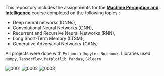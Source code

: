 This repository includes the assignments for the <b><u>Machine Perception and Intelligence</b></u> course completed on the following topics :
- Deep neural networks (DNNs),
- Convolutional Neural Networks (CNN),
- Recurrent and Recursive Neural Networks (RNN),
- Long Short-Term Memory (LTSM),
- Generative Adversarial Networks (GANs)

All projects were done with `Python` in `Jupyter Notebook`. 
Libraries used: `Numpy`, `Tensorflow`, `Matplotlib`, `Pandas`, `Sklearn` 

![0001](https://user-images.githubusercontent.com/83747696/160178575-f2ba1cb6-7ce8-4993-b8a2-57b8c0a7d7dd.jpg)
![0002](https://user-images.githubusercontent.com/83747696/160178592-5838e240-c902-4f85-a320-b91b55e727a8.jpg)
![0003](https://user-images.githubusercontent.com/83747696/160178594-8fbc3c96-45c6-48a3-a495-fb79860b006c.jpg)

